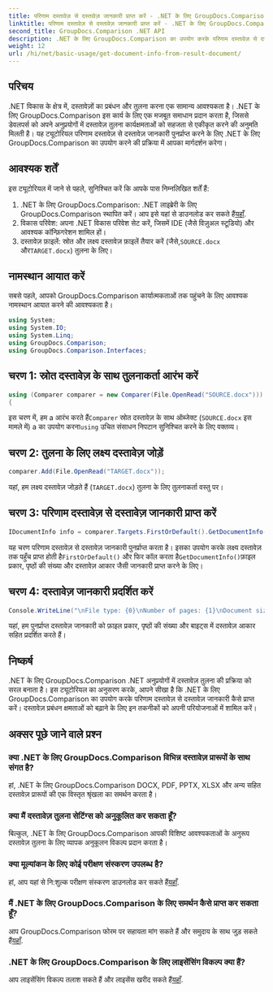 ```yaml
---
title: परिणाम दस्तावेज़ से दस्तावेज़ जानकारी प्राप्त करें - .NET के लिए GroupDocs.Comparison
linktitle: परिणाम दस्तावेज़ से दस्तावेज़ जानकारी प्राप्त करें - .NET के लिए GroupDocs.Comparison
second_title: GroupDocs.Comparison .NET API
description: .NET के लिए GroupDocs.Comparison का उपयोग करके परिणाम दस्तावेज़ से दस्तावेज़ जानकारी पुनर्प्राप्त करना सीखें। .NET डेवलपर्स के लिए आसान चरण बताए गए।
weight: 12
url: /hi/net/basic-usage/get-document-info-from-result-document/
---
```

## परिचय
.NET विकास के क्षेत्र में, दस्तावेज़ों का प्रबंधन और तुलना करना एक सामान्य आवश्यकता है। .NET के लिए GroupDocs.Comparison इस कार्य के लिए एक मजबूत समाधान प्रदान करता है, जिससे डेवलपर्स को अपने अनुप्रयोगों में दस्तावेज़ तुलना कार्यक्षमताओं को सहजता से एकीकृत करने की अनुमति मिलती है। यह ट्यूटोरियल परिणाम दस्तावेज़ से दस्तावेज़ जानकारी पुनर्प्राप्त करने के लिए .NET के लिए GroupDocs.Comparison का उपयोग करने की प्रक्रिया में आपका मार्गदर्शन करेगा। 
## आवश्यक शर्तें
इस ट्यूटोरियल में जाने से पहले, सुनिश्चित करें कि आपके पास निम्नलिखित शर्तें हैं:
1. .NET के लिए GroupDocs.Comparison: .NET लाइब्रेरी के लिए GroupDocs.Comparison स्थापित करें। आप इसे यहां से डाउनलोड कर सकते हैं[यहाँ](https://releases.groupdocs.com/comparison/net/).
2. विकास परिवेश: अपना .NET विकास परिवेश सेट करें, जिसमें IDE (जैसे विज़ुअल स्टूडियो) और आवश्यक कॉन्फ़िगरेशन शामिल हों।
3.  दस्तावेज़ फ़ाइलें: स्रोत और लक्ष्य दस्तावेज़ फ़ाइलें तैयार करें (जैसे,`SOURCE.docx` और`TARGET.docx`) तुलना के लिए।

## नामस्थान आयात करें
सबसे पहले, आपको GroupDocs.Comparison कार्यात्मकताओं तक पहुंचने के लिए आवश्यक नामस्थान आयात करने की आवश्यकता है।

```csharp
using System;
using System.IO;
using System.Linq;
using GroupDocs.Comparison;
using GroupDocs.Comparison.Interfaces;
```

## चरण 1: स्रोत दस्तावेज़ के साथ तुलनाकर्ता आरंभ करें
```csharp
using (Comparer comparer = new Comparer(File.OpenRead("SOURCE.docx")))
{
```
 इस चरण में, हम a आरंभ करते हैं`Comparer` स्रोत दस्तावेज़ के साथ ऑब्जेक्ट (`SOURCE.docx` इस मामले में) a का उपयोग करना`using` उचित संसाधन निपटान सुनिश्चित करने के लिए वक्तव्य।
## चरण 2: तुलना के लिए लक्ष्य दस्तावेज़ जोड़ें
```csharp
comparer.Add(File.OpenRead("TARGET.docx"));
```
यहां, हम लक्ष्य दस्तावेज़ जोड़ते हैं (`TARGET.docx`) तुलना के लिए तुलनाकर्ता वस्तु पर।
## चरण 3: परिणाम दस्तावेज़ से दस्तावेज़ जानकारी प्राप्त करें
```csharp
IDocumentInfo info = comparer.Targets.FirstOrDefault().GetDocumentInfo();
```
 यह चरण परिणाम दस्तावेज़ से दस्तावेज़ जानकारी पुनर्प्राप्त करता है। इसका उपयोग करके लक्ष्य दस्तावेज़ तक पहुँच प्राप्त होती है`FirstOrDefault()` और फिर कॉल करता है`GetDocumentInfo()`फ़ाइल प्रकार, पृष्ठों की संख्या और दस्तावेज़ आकार जैसी जानकारी प्राप्त करने के लिए।
## चरण 4: दस्तावेज़ जानकारी प्रदर्शित करें
```csharp
Console.WriteLine("\nFile type: {0}\nNumber of pages: {1}\nDocument size: {2} bytes", info.FileType, info.PageCount, info.Size);
```
यहां, हम पुनर्प्राप्त दस्तावेज़ जानकारी को फ़ाइल प्रकार, पृष्ठों की संख्या और बाइट्स में दस्तावेज़ आकार सहित प्रदर्शित करते हैं।

## निष्कर्ष
.NET के लिए GroupDocs.Comparison .NET अनुप्रयोगों में दस्तावेज़ तुलना की प्रक्रिया को सरल बनाता है। इस ट्यूटोरियल का अनुसरण करके, आपने सीखा है कि .NET के लिए GroupDocs.Comparison का उपयोग करके परिणाम दस्तावेज़ से दस्तावेज़ जानकारी कैसे प्राप्त करें। दस्तावेज़ प्रबंधन क्षमताओं को बढ़ाने के लिए इन तकनीकों को अपनी परियोजनाओं में शामिल करें।
## अक्सर पूछे जाने वाले प्रश्न
### क्या .NET के लिए GroupDocs.Comparison विभिन्न दस्तावेज़ प्रारूपों के साथ संगत है?
हां, .NET के लिए GroupDocs.Comparison DOCX, PDF, PPTX, XLSX और अन्य सहित दस्तावेज़ प्रारूपों की एक विस्तृत श्रृंखला का समर्थन करता है।
### क्या मैं दस्तावेज़ तुलना सेटिंग्स को अनुकूलित कर सकता हूँ?
बिल्कुल, .NET के लिए GroupDocs.Comparison आपकी विशिष्ट आवश्यकताओं के अनुरूप दस्तावेज़ तुलना के लिए व्यापक अनुकूलन विकल्प प्रदान करता है।
### क्या मूल्यांकन के लिए कोई परीक्षण संस्करण उपलब्ध है?
 हां, आप यहां से नि:शुल्क परीक्षण संस्करण डाउनलोड कर सकते हैं[यहाँ](https://releases.groupdocs.com/).
### मैं .NET के लिए GroupDocs.Comparison के लिए समर्थन कैसे प्राप्त कर सकता हूँ?
 आप GroupDocs.Comparison फोरम पर सहायता मांग सकते हैं और समुदाय के साथ जुड़ सकते हैं[यहाँ](https://forum.groupdocs.com/c/comparison/12).
### .NET के लिए GroupDocs.Comparison के लिए लाइसेंसिंग विकल्प क्या हैं?
 आप लाइसेंसिंग विकल्प तलाश सकते हैं और लाइसेंस खरीद सकते हैं[यहाँ](https://purchase.groupdocs.com/buy).